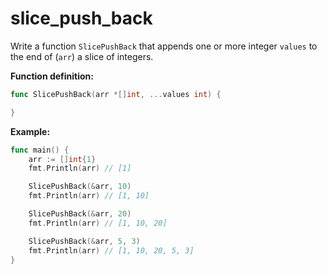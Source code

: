 # slice_push_back


Write a function `SlicePushBack` that appends one or more integer `values` to the end of (`arr`) a slice of integers.

**Function definition:**

```go
func SlicePushBack(arr *[]int, ...values int) {

}
```

**Example:**

```go
func main() {
    arr := []int{1}
    fmt.Println(arr) // [1]

    SlicePushBack(&arr, 10)
    fmt.Println(arr) // [1, 10]

    SlicePushBack(&arr, 20)
    fmt.Println(arr) // [1, 10, 20]

    SlicePushBack(&arr, 5, 3)
    fmt.Println(arr) // [1, 10, 20, 5, 3]
}
```
